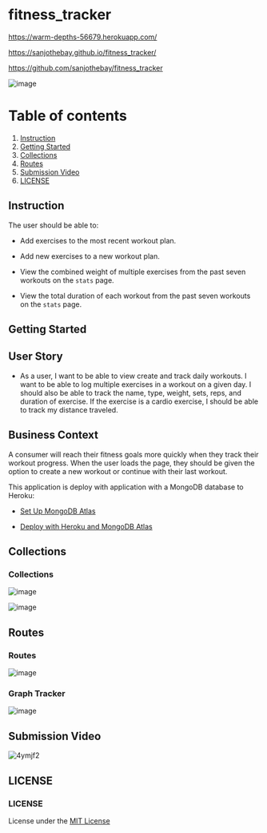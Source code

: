 # fitness_tracker

https://warm-depths-56679.herokuapp.com/

https://sanjothebay.github.io/fitness_tracker/

https://github.com/sanjothebay/fitness_tracker

![image](https://user-images.githubusercontent.com/67298961/108020926-1c6b8580-6fe3-11eb-80e1-5866e67a1d09.png)

# Table of contents

1. [Instruction](#Instruction)
2. [Getting Started](#Getting_Started)
3. [Collections](#Collections)
4. [Routes](#Routes)
5. [Submission Video](#Submission_Video)
6. [LICENSE](#LICENSE)


## Instruction <a name="Instruction"></a>

The user should be able to:

  * Add exercises to the most recent workout plan.

  * Add new exercises to a new workout plan.

  * View the combined weight of multiple exercises from the past seven workouts on the `stats` page.

  * View the total duration of each workout from the past seven workouts on the `stats` page.
  
  
  ## Getting Started <a name="Getting_Started"></a>
  
  ## User Story

* As a user, I want to be able to view create and track daily workouts. I want to be able to log multiple exercises in a workout on a given day. 
I should also be able to track the name, type, weight, sets, reps, and duration of exercise. If the exercise is a cardio exercise, I should be able to track my distance traveled.

## Business Context

A consumer will reach their fitness goals more quickly when they track their workout progress.
When the user loads the page, they should be given the option to create a new workout or continue with their last workout.
  
  
This application is deploy with  application with a MongoDB database to Heroku: 

  * [Set Up MongoDB Atlas](../04-Important/MongoAtlas-Setup.md)

  * [Deploy with Heroku and MongoDB Atlas](../04-Important/MongoAtlas-Deploy.md)
  
  
  ## Collections <a name="Collections"></a>
  ### Collections
  
  ![image](https://user-images.githubusercontent.com/67298961/108455726-5da6a400-7234-11eb-8867-5b37ea3e9f8d.png)
  
  ![image](https://user-images.githubusercontent.com/67298961/108021493-4b362b80-6fe4-11eb-895b-aaaee3873d00.png)
  
  
  ## Routes <a name="Routes"></a>
  ### Routes
  
  ![image](https://user-images.githubusercontent.com/67298961/108021621-89cbe600-6fe4-11eb-9fad-e395c3ac9ec5.png)
  
  
  ### Graph Tracker
  
  ![image](https://user-images.githubusercontent.com/67298961/108021919-1d9db200-6fe5-11eb-85b6-fb3920337196.png)
  
  
  ## Submission Video <a name="Submission_Video"></a>
  
  ![4ymjf2](https://user-images.githubusercontent.com/67298961/108467521-f34d2e00-724a-11eb-8e24-9011a635407a.gif)
  
  ## LICENSE <a name="LICENSE"></a>
  ### LICENSE
  
  License under the [MIT License](LICENSE)
  
